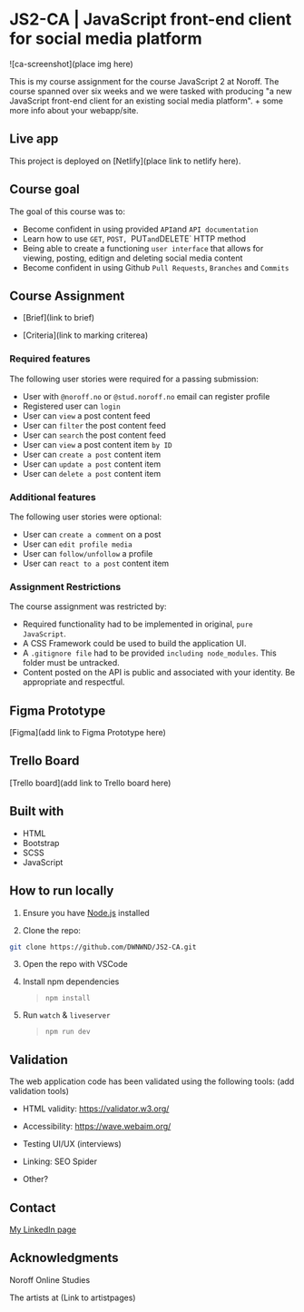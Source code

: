 # JS2-CA | JavaScript front-end client for social media platform

![ca-screenshot](place img here)

This is my course assignment for the course JavaScript 2 at Noroff. The course spanned over six weeks and we were tasked with producing "a new JavaScript front-end client for an existing social media platform". + some more info about your webapp/site.

## Live app

This project is deployed on [Netlify](place link to netlify here).

## Course goal

The goal of this course was to:

- Become confident in using provided `API`and `API documentation`
- Learn how to use `GET`, `POST, `PUT` and `DELETE` HTTP method
- Being able to create a functioning `user interface` that allows for viewing, posting, editign and deleting social media content
- Become confident in using Github `Pull Requests`, `Branches` and `Commits`

## Course Assignment

- [Brief](link to brief)

- [Criteria](link to marking criterea)

### Required features

The following user stories were required for a passing submission:

- User with `@noroff.no` or `@stud.noroff.no` email can register profile
- Registered user can `login`
- User can `view` a post content feed
- User can `filter` the post content feed
- User can `search` the post content feed
- User can `view` a post content item `by ID`
- User can `create a post` content item
- User can `update a post` content item
- User can `delete a post` content item

### Additional features

The following user stories were optional:

- User can `create a comment` on a post
- User can `edit profile media`
- User can `follow/unfollow` a profile
- User can `react to a post` content item

### Assignment Restrictions

The course assignment was restricted by:

- Required functionality had to be implemented in original, `pure JavaScript`.
- A CSS Framework could be used to build the application UI.
- A `.gitignore file` had to be provided `including node_modules`. This folder must be untracked.
- Content posted on the API is public and associated with your identity. Be appropriate and respectful.

## Figma Prototype

[Figma](add link to Figma Prototype here)

## Trello Board

[Trello board](add link to Trello board here)

## Built with

- HTML
- Bootstrap
- SCSS
- JavaScript

## How to run locally

1. Ensure you have [Node.js](https://nodejs.org/) installed

2. Clone the repo:

```bash
git clone https://github.com/DWNWND/JS2-CA.git
```

3. Open the repo with VSCode

4. Install npm dependencies

   > `npm install`

5. Run `watch` & `liveserver`
   
   > `npm run dev`

## Validation

The web application code has been validated using the following tools:
(add validation tools)

- HTML validity: <https://validator.w3.org/>

- Accessibility: <https://wave.webaim.org/>

- Testing UI/UX (interviews)

- Linking: SEO Spider

- Other?

## Contact

[My LinkedIn page](https://www.linkedin.com/in/thea-oland-b38175139/)

## Acknowledgments

Noroff Online Studies

The artists at (Link to artistpages)
